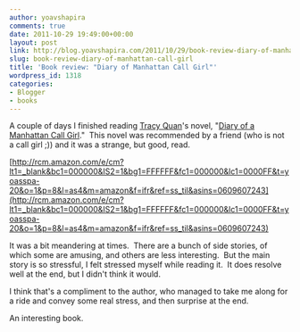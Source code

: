 ```yaml
---
author: yoavshapira
comments: true
date: 2011-10-29 19:49:00+00:00
layout: post
link: http://blog.yoavshapira.com/2011/10/29/book-review-diary-of-manhattan-call-girl/
slug: book-review-diary-of-manhattan-call-girl
title: 'Book review: "Diary of Manhattan Call Girl"'
wordpress_id: 1318
categories:
- Blogger
- books
---
```


A couple of days I finished reading [Tracy Quan](http://en.wikipedia.org/wiki/Tracy_Quan)'s novel, "[Diary of a Manhattan Call Girl](http://www.amazon.com/gp/product/0609607243/ref=as_li_ss_tl?ie=UTF8&tag=yoasspa-20&linkCode=as2&camp=217145&creative=399373&creativeASIN=0609607243)."  This novel was recommended by a friend (who is not a call girl ;)) and it was a strange, but good, read.  
  
[http://rcm.amazon.com/e/cm?lt1=_blank&bc1=000000&IS2=1&bg1=FFFFFF&fc1=000000&lc1=0000FF&t=yoasspa-20&o=1&p=8&l=as4&m=amazon&f=ifr&ref=ss_til&asins=0609607243](http://rcm.amazon.com/e/cm?lt1=_blank&bc1=000000&IS2=1&bg1=FFFFFF&fc1=000000&lc1=0000FF&t=yoasspa-20&o=1&p=8&l=as4&m=amazon&f=ifr&ref=ss_til&asins=0609607243)  
  
  
It was a bit meandering at times.  There are a bunch of side stories, of which some are amusing, and others are less interesting.  But the main story is so stressful, I felt stressed myself while reading it.  It does resolve well at the end, but I didn't think it would.  
  
I think that's a compliment to the author, who managed to take me along for a ride and convey some real stress, and then surprise at the end.  
  
An interesting book.  
  

